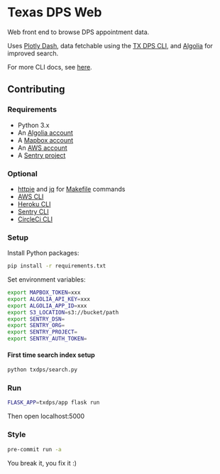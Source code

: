 # Texas DPS Web

Web front end to browse DPS appointment data.

Uses [Plotly Dash][dash], data fetchable using the [TX DPS CLI](https://github.com/mdzhang/texas-dps), and [Algolia][algolia] for improved search.

For more CLI docs, see [here](./docs/cli.md).

## Contributing

### Requirements

- Python 3.x
- An [Algolia account][algolia]
- A [Mapbox account][mapbox]
- An [AWS account][aws]
- A [Sentry project](https://docs.sentry.io)

### Optional

- [httpie](https://httpie.org) and [jq](https://stedolan.github.io/jq/) for [Makefile](./Makefile) commands
- [AWS CLI](https://aws.amazon.com/cli/)
- [Heroku CLI](https://devcenter.heroku.com/articles/heroku-cli)
- [Sentry CLI](https://github.com/getsentry/sentry-cli)
- [CircleCi CLI](https://circleci.com/docs/2.0/local-cli/)

### Setup

Install Python packages:

```sh
pip install -r requirements.txt
```

Set environment variables:

```sh
export MAPBOX_TOKEN=xxx
export ALGOLIA_API_KEY=xxx
export ALGOLIA_APP_ID=xxx
export S3_LOCATION=s3://bucket/path
export SENTRY_DSN=
export SENTRY_ORG=
export SENTRY_PROJECT=
export SENTRY_AUTH_TOKEN=
```

#### First time search index setup

```sh
python txdps/search.py
```

### Run

```sh
FLASK_APP=txdps/app flask run
```

Then open localhost:5000

### Style

```sh
pre-commit run -a
```

You break it, you fix it :)

[algolia]: https://www.algolia.com/
[mapbox]: https://www.mapbox.com/
[dash]: https://plotly.com/dash/
[aws]: https://aws.amazon.com/resources/create-account/
